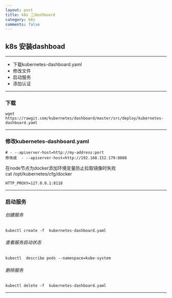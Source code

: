 ```yaml
---
layout: post
title: k8s 二dashboard
category: k8s
comments: false
---
```



## k8s 安装dashboad
---
  * 下载kubernetes-dashboard.yaml
  * 修改文件
  * 启动服务
  * 添加认证

  
---

### 下载

```
wget https://rawgit.com/kubernetes/dashboard/master/src/deploy/kubernetes-dashboard.yaml
```
---

### 修改kubernetes-dashboard.yaml

```
# - --apiserver-host=http://my-address:port
修改成  - --apiserver-host=http://192.168.152.179:8080
```
在node节点为docker添加环境变量防止拉取镜像时失败  
cat /opt/kubernetes/cfg/docker
```
HTTP_PROXY=127.0.0.1:8118
```

------------------------------------

### 启动服务
###### 创建服务

```
kubectl create -f  kubernetes-dashboard.yaml
```
###### 查看服务启动状态
```
kubectl  describe pods --namespace=kube-system
```
###### 删除服务
```
kubectl delete -f  kubernetes-dashboard.yaml
```
------------------------------------

